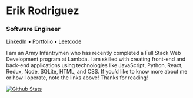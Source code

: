 # Erik Rodriguez

### Software Engineer

[LinkedIn](https://www.linkedin.com/in/erikrodriguez-webdev/) • [Portfolio](https://www.erikrodriguez.me/) • [Leetcode](https://leetcode.com/erikrodriguez-webdev/)

I am an Army Infantrymen who has recently completed a Full Stack Web Development program at Lambda. I am skilled with creating front-end and back-end applications using technologies like JavaScript, Python, React, Redux, Node, SQLite, HTML, and CSS. If you’d like to know more about me or how I operate, note the links above! Thanks for reading!

[![Github Stats](https://github-readme-stats.vercel.app/api?username=ErikRodriguez-webdev&show_icons=True&theme=dark)](https://github.com/anuraghazra/github-readme-stats)



<!--
**ErikRodriguez-webdev/ErikRodriguez-webdev** is a ✨ _special_ ✨ repository because its `README.md` (this file) appears on your GitHub profile.

Here are some ideas to get you started:

- 🔭 I’m currently working on ...
- 🌱 I’m currently learning ...
- 👯 I’m looking to collaborate on ...
- 🤔 I’m looking for help with ...
- 💬 Ask me about ...
- 📫 How to reach me: ...
- 😄 Pronouns: ...
- ⚡ Fun fact: ...
-->
